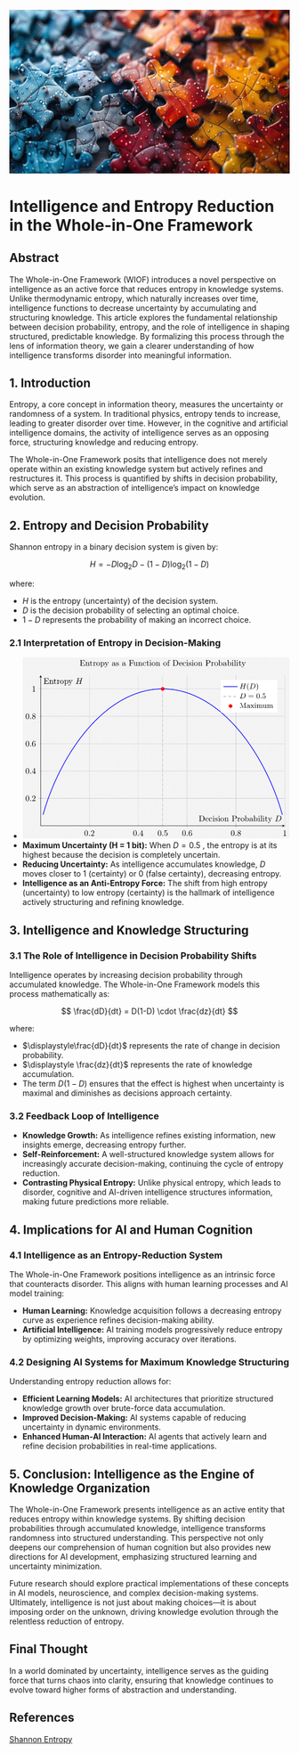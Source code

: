 ![Entropy](./images/entropy.jpg "enter image title here")

# Intelligence and Entropy Reduction in the Whole-in-One Framework

## Abstract

The Whole-in-One Framework (WIOF) introduces a novel perspective on intelligence as an active force that reduces entropy in knowledge systems. Unlike thermodynamic entropy, which naturally increases over time, intelligence functions to decrease uncertainty by accumulating and structuring knowledge. This article explores the fundamental relationship between decision probability, entropy, and the role of intelligence in shaping structured, predictable knowledge. By formalizing this process through the lens of information theory, we gain a clearer understanding of how intelligence transforms disorder into meaningful information.



## 1. Introduction

Entropy, a core concept in information theory, measures the uncertainty or randomness of a system. In traditional physics, entropy tends to increase, leading to greater disorder over time. However, in the cognitive and artificial intelligence domains, the activity of intelligence serves as an opposing force, structuring knowledge and reducing entropy.

The Whole-in-One Framework posits that intelligence does not merely operate within an existing knowledge system but actively refines and restructures it. This process is quantified by shifts in decision probability, which serve as an abstraction of intelligence’s impact on knowledge evolution.



## 2. Entropy and Decision Probability

Shannon entropy in a binary decision system is given by:

$$
H = - D \log_2 D - (1 - D) \log_2 (1 - D)
$$

where:

-  $H$  is the entropy (uncertainty) of the decision system.
-  $D$  is the decision probability of selecting an optimal choice.
-  $1 - D$  represents the probability of making an incorrect choice.

### **2.1 Interpretation of Entropy in Decision-Making**

- ![Entropy](./images/entropy.png "enter image title here")
- **Maximum Uncertainty (H = 1 bit):** When  $D = 0.5$ , the entropy is at its highest because the decision is completely uncertain.
- **Reducing Uncertainty:** As intelligence accumulates knowledge,  $D$  moves closer to 1 (certainty) or 0 (false certainty), decreasing entropy.
- **Intelligence as an Anti-Entropy Force:** The shift from high entropy (uncertainty) to low entropy (certainty) is the hallmark of intelligence actively structuring and refining knowledge.



## 3. Intelligence and Knowledge Structuring

### 3.1 The Role of Intelligence in Decision Probability Shifts
Intelligence operates by increasing decision probability through accumulated knowledge. The Whole-in-One Framework models this process mathematically as:

$$
\frac{dD}{dt} = D(1-D) \cdot \frac{dz}{dt}
$$

where:

-  $\displaystyle\frac{dD}{dt}$  represents the rate of change in decision probability.
-  $\displaystyle \frac{dz}{dt}$  represents the rate of knowledge accumulation.
- The term  $D(1 - D)$  ensures that the effect is highest when uncertainty is maximal and diminishes as decisions approach certainty.

### 3.2 Feedback Loop of Intelligence

- **Knowledge Growth:** As intelligence refines existing information, new insights emerge, decreasing entropy further.
- **Self-Reinforcement:** A well-structured knowledge system allows for increasingly accurate decision-making, continuing the cycle of entropy reduction.
- **Contrasting Physical Entropy:** Unlike physical entropy, which leads to disorder, cognitive and AI-driven intelligence structures information, making future predictions more reliable.



## 4. Implications for AI and Human Cognition

### 4.1 Intelligence as an Entropy-Reduction System
The Whole-in-One Framework positions intelligence as an intrinsic force that counteracts disorder. This aligns with human learning processes and AI model training:

- **Human Learning:** Knowledge acquisition follows a decreasing entropy curve as experience refines decision-making ability.
- **Artificial Intelligence:** AI training models progressively reduce entropy by optimizing weights, improving accuracy over iterations.

### 4.2 Designing AI Systems for Maximum Knowledge Structuring
Understanding entropy reduction allows for:

- **Efficient Learning Models:** AI architectures that prioritize structured knowledge growth over brute-force data accumulation.
- **Improved Decision-Making:** AI systems capable of reducing uncertainty in dynamic environments.
- **Enhanced Human-AI Interaction:** AI agents that actively learn and refine decision probabilities in real-time applications.


## 5. Conclusion: Intelligence as the Engine of Knowledge Organization

The Whole-in-One Framework presents intelligence as an active entity that reduces entropy within knowledge systems. By shifting decision probabilities through accumulated knowledge, intelligence transforms randomness into structured understanding. This perspective not only deepens our comprehension of human cognition but also provides new directions for AI development, emphasizing structured learning and uncertainty minimization.

Future research should explore practical implementations of these concepts in AI models, neuroscience, and complex decision-making systems. Ultimately, intelligence is not just about making choices—it is about imposing order on the unknown, driving knowledge evolution through the relentless reduction of entropy.


## Final Thought
In a world dominated by uncertainty, intelligence serves as the guiding force that turns chaos into clarity, ensuring that knowledge continues to evolve toward higher forms of abstraction and understanding.

## References
[Shannon Entropy](https://www.sciencedirect.com/topics/computer-science/shannon-entropy)
